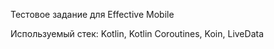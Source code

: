 Тестовое задание для Effective Mobile

Используемый стек: Kotlin, Kotlin Coroutines, Koin, LiveData
